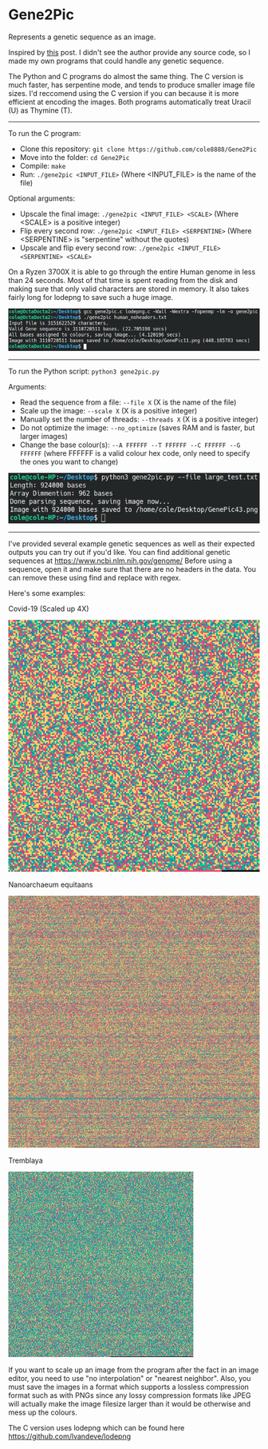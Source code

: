 # Gene2Pic
Represents a genetic sequence as an image.

Inspired by [this](https://www.reddit.com/r/dataisbeautiful/comments/mg1cxr/oc_entire_genome_of_covid_virus_sarscov2/) post. I didn't see the author provide any source code, so I made my own programs that could handle any genetic sequence.

The Python and C programs do almost the same thing. The C version is much faster, has serpentine mode, and tends to produce smaller image file sizes. I'd reccomend using the C version if you can because it is more efficient at encoding the images. Both programs automatically treat Uracil (U) as Thymine (T).

<hr>

To run the C program:
- Clone this repository: `git clone https://github.com/cole8888/Gene2Pic`
- Move into the folder: `cd Gene2Pic`
- Compile: `make`
- Run: `./gene2pic <INPUT_FILE>` (Where \<INPUT_FILE\> is the name of the file)

Optional arguments:
- Upscale the final image: `./gene2pic <INPUT_FILE> <SCALE>` (Where \<SCALE\> is a positive integer)
- Flip every second row: `./gene2pic <INPUT_FILE> <SERPENTINE>` (Where \<SERPENTINE\> is "serpentine" without the quotes)
- Upscale and flip every second row: `./gene2pic <INPUT_FILE> <SERPENTINE> <SCALE>`

On a Ryzen 3700X it is able to go through the entire Human genome in less than 24 seconds. Most of that time is spent reading from the disk and making sure that only valid characters are stored in memory. It also takes fairly long for lodepng to save such a huge image.

![Image](https://github.com/cole8888/Gene2Pic/blob/main/C_Example.png)

<hr>

To run the Python script: `python3 gene2pic.py`

Arguments:
- Read the sequence from a file: `--file X` (X is the name of the file)
- Scale up the image: `--scale X` (X is a positive integer)
- Manually set the number of threads: `--threads X` (X is a positive integer)
- Do not optimize the image: `--no_optimize` (saves RAM and is faster, but larger images)
- Change the base colour(s): `--A FFFFFF --T FFFFFF --C FFFFFF --G FFFFFF` (where FFFFFF is a valid colour hex code, only need to specify the ones you want to change)

![Image](https://github.com/cole8888/Gene2Pic/blob/main/Python_Example.png)

<hr>

I've provided several example genetic sequences as well as their expected outputs you can try out if you'd like. You can find additional genetic sequences at https://www.ncbi.nlm.nih.gov/genome/
Before using a sequence, open it and make sure that there are no headers in the data. You can remove these using find and replace with regex.

Here's some examples:

Covid-19 (Scaled up 4X)

![Image](https://github.com/cole8888/Gene2Pic/blob/main/Example%20Images/Covid-19_scale4X.png)

Nanoarchaeum equitaans

![Image](https://github.com/cole8888/Gene2Pic/blob/main/Example%20Images/Nanoarchaeum%20equitaans.png)

Tremblaya

![Image](https://github.com/cole8888/Gene2Pic/blob/main/Example%20Images/Tremblaya.png)

If you want to scale up an image from the program after the fact in an image editor, you need to use "no interpolation" or "nearest neighbor". Also, you must save the images in a format which supports a lossless compression format such as with PNGs since any lossy compression formats like JPEG will actually make the image filesize larger than it would be otherwise and mess up the colours.

The C version uses lodepng which can be found here https://github.com/lvandeve/lodepng
